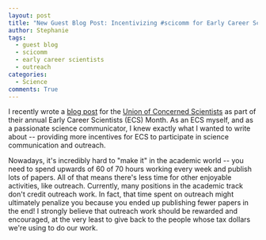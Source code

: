 ```yaml
---
layout: post
title: "New Guest Blog Post: Incentivizing #scicomm for Early Career Scientists"
author: Stephanie
tags:
  - guest blog
  - scicomm
  - early career scientists
  - outreach
categories:
  - Science
comments: True
---
```


I recently wrote a [blog
post](https://blog.ucsusa.org/science-blogger/bringing-communication-back-into-science-incentivizing-scicomm-efforts-for-early-career-scientists)
for the [Union of Concerned Scientists](https://www.ucsusa.org/) as part of their
annual Early Career Scientists (ECS) Month. As an ECS myself, and as a passionate
science communicator, I knew exactly what I wanted to write about -- providing
more incentives for ECS to participate in science communication and outreach.

<!--more-->

Nowadays, it's incredibly hard to "make it" in the academic world -- you need to
spend upwards of 60 of 70 hours working every week and publish lots of
papers. All of that means there's less time for other enjoyable activities, like
outreach. Currently, many positions in the academic track don't credit outreach
work. In fact, that time spent on outreach might ultimately penalize you because
you ended up publishing fewer papers in the end! I strongly believe that
outreach work should be rewarded and encouraged, at the very least to give back
to the people whose tax dollars we're using to do our work.
